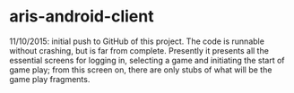 # aris-android-client

11/10/2015: initial push to GitHub of this project.
 The code is runnable without crashing, but is far from complete. Presently it presents all the 
 essential screens for logging in, selecting a game and initiating the start of game play; from this
 screen on, there are only stubs of what will be the game play fragments.
 
 